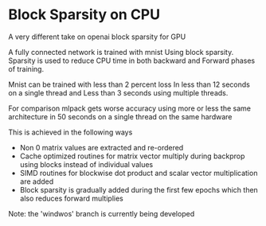 # Block Sparsity on CPU

A very different take on openai block sparsity for GPU

A fully connected network is trained with mnist 
Using block sparsity.
Sparsity is used to reduce CPU time in both backward and
Forward phases of training.

Mnist can be trained with less than 2 percent loss
In less than 12 seconds on a single thread and
Less than 3 seconds using multiple threads.

For comparison mlpack gets worse accuracy using more or less the same architecture in 50 seconds on a single thread on the same hardware 

This is achieved in the following ways

* Non 0 matrix values are extracted and re-ordered
* Cache optimized routines for matrix vector multiply during backprop using blocks instead of individual values
* SIMD routines for blockwise dot product and scalar vector multiplication are added
* Block sparsity is gradually added during the first few epochs which then also reduces forward multiplies

Note: the 'windwos' branch is currently being developed

